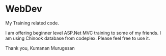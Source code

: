 WebDev
======

My Training related code. 

I am offering beginner level ASP.Net MVC training to some of my friends.  I am using Chinook database from codeplex.
Please feel free to use it.



Thank you,
Kumanan Murugesan
